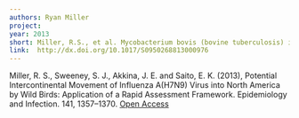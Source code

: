 ```yaml
---
authors: Ryan Miller
project: 
year: 2013
short: Miller, R.S., et al. Mycobacterium bovis (bovine tuberculosis) infection in North American wildlife: current status and opportunities for mitigation of risks of further infection in wildlife populations. Epidemiology and Infection. 141, 1357–1370.
link:  http://dx.doi.org/10.1017/S0950268813000976
---
```


Miller, R. S., Sweeney, S. J., Akkina, J. E. and Saito, E. K. (2013), Potential Intercontinental Movement of Influenza A(H7N9) Virus into North America by Wild Birds: Application of a Rapid Assessment Framework. Epidemiology and Infection. 141, 1357–1370. [Open Access](http://dx.doi.org/10.1017/S0950268813000976)
